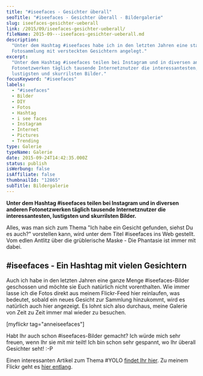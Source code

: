 ```yaml
---
title: "#iseefaces - Gesichter überall"
seoTitle: "#iseefaces - Gesichter überall - Bildergalerie"
slug: iseefaces-gesichter-ueberall
link: /2015/09/iseefaces-gesichter-ueberall/
fileName: 2015-09---iseefaces-gesichter-ueberall.md
description:
  "Unter dem Hashtag #iseefaces habe ich in den letzten Jahren eine stattliche
  Fotosammlung mit versteckten Gesichtern angelegt."
excerpt:
  "Unter dem Hashtag #iseefaces teilen bei Instagram und in diversen anderen
  Fotonetzwerken täglich tausende Internetznutzer die interessantesten,
  lustigsten und skurrilsten Bilder."
focusKeyword: "#iseefaces"
labels:
  - "#iseefaces"
  - Bilder
  - DIY
  - Fotos
  - Hashtag
  - i see faces
  - Instagram
  - Internet
  - Pictures
  - Trending
type: Galerie
typeName: Galerie
date: 2015-09-24T14:42:35.000Z
status: publish
isWerbung: false
isAffiliate: false
thumbnailId: "12865"
subTitle: Bildergalerie
---
```


<strong>Unter dem Hashtag #iseefaces teilen bei Instagram und in diversen
anderen Fotonetzwerken täglich tausende Internetznutzer die interessantesten,
lustigsten und skurrilsten Bilder. </strong>

Alles, was man sich zum Thema "Ich habe ein Gesicht gefunden, siehst Du es
auch?" vorstellen kann, wird unter dem Titel #iseefaces ins Web gestellt. Vom
edlen Antlitz über die grüblerische Maske - Die Phantasie ist immer mit dabei.

## #iseefaces - Ein Hashtag mit vielen Gesichtern

Auch ich habe in den letzten Jahren eine ganze Menge #iseefaces-Bilder
geschossen und möchte sie Euch natürlich nicht vorenthalten. Wie immer lasse ich
die Fotos direkt aus meinem Flickr-Feed hier reinlaufen, was bedeutet, sobald
ein neues Gesicht zur Sammlung hinzukommt, wird es natürlich auch hier
angezeigt. Es lohnt sich also durchaus, meine Galerie von Zeit zu Zeit immer mal
wieder zu besuchen.

[myflickr tag="anneiseefaces"]

Habt Ihr auch schon #iseefaces-Bilder gemacht? Ich würde mich sehr freuen, wenn
Ihr sie mit mir teilt! Ich bin schon sehr gespannt, wo Ihr überall Gesichter
seht! :-P

Einen interessanten Artikel zum Thema #YOLO
[findet Ihr hier](/2015/04/yolo-you-only-live-once/). Zu meinem Flickr geht es
[hier entlang](https://www.flickr.com/photos/99929697@N07/albums).
